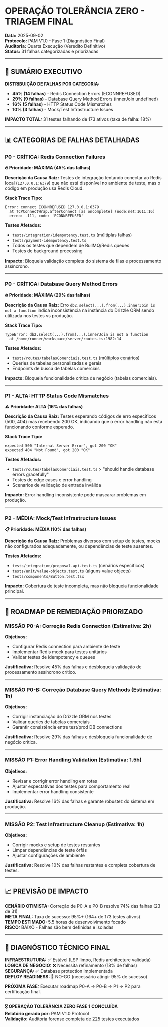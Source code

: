 # OPERAÇÃO TOLERÂNCIA ZERO - TRIAGEM FINAL

**Data:** 2025-09-02  
**Protocolo:** PAM V1.0 - Fase 1 (Diagnóstico Final)  
**Auditoria:** Quarta Execução (Veredito Definitivo)  
**Status:** 31 falhas categorizadas e priorizadas

---

## 🎯 SUMÁRIO EXECUTIVO

**DISTRIBUIÇÃO DE FALHAS POR CATEGORIA:**

- **45% (14 falhas)** - Redis Connection Errors (ECONNREFUSED)
- **29% (9 falhas)** - Database Query Method Errors (innerJoin undefined)
- **16% (5 falhas)** - HTTP Status Code Mismatches
- **10% (3 falhas)** - Mock/Test Infrastructure Issues

**IMPACTO TOTAL:** 31 testes falhando de 173 ativos (taxa de falha: 18%)

---

## 📊 CATEGORIAS DE FALHAS DETALHADAS

### **P0 - CRÍTICA: Redis Connection Failures**

**🔥 Prioridade: MÁXIMA (45% das falhas)**

**Descrição da Causa Raiz:**
Testes de integração tentando conectar ao Redis local (`127.0.0.1:6379`) que não está disponível no ambiente de teste, mas o código em produção usa Redis Cloud.

**Stack Trace Tipo:**

```
Error: connect ECONNREFUSED 127.0.0.1:6379
  at TCPConnectWrap.afterConnect [as oncomplete] (node:net:1611:16)
  errno: -111, code: 'ECONNREFUSED'
```

**Testes Afetados:**

- `tests/integration/idempotency.test.ts` (múltiplas falhas)
- `tests/payment-idempotency.test.ts`
- Todos os testes que dependem de BullMQ/Redis queues
- Testes de background processing

**Impacto:** Bloqueia validação completa do sistema de filas e processamento assíncrono.

---

### **P0 - CRÍTICA: Database Query Method Errors**

**🔥 Prioridade: MÁXIMA (29% das falhas)**

**Descrição da Causa Raiz:**
Erro `db2.select(...).from(...).innerJoin is not a function` indica inconsistência na instância do Drizzle ORM sendo utilizada nos testes vs produção.

**Stack Trace Tipo:**

```
TypeError: db2.select(...).from(...).innerJoin is not a function
  at /home/runner/workspace/server/routes.ts:1982:14
```

**Testes Afetados:**

- `tests/routes/tabelasComerciais.test.ts` (múltiplos cenários)
- Queries de tabelas personalizadas e gerais
- Endpoints de busca de tabelas comerciais

**Impacto:** Bloqueia funcionalidade crítica de negócio (tabelas comerciais).

---

### **P1 - ALTA: HTTP Status Code Mismatches**

**⚠️ Prioridade: ALTA (16% das falhas)**

**Descrição da Causa Raiz:**
Testes esperando códigos de erro específicos (500, 404) mas recebendo 200 OK, indicando que o error handling não está funcionando conforme esperado.

**Stack Trace Tipo:**

```
expected 500 "Internal Server Error", got 200 "OK"
expected 404 "Not Found", got 200 "OK"
```

**Testes Afetados:**

- `tests/routes/tabelasComerciais.test.ts` > "should handle database errors gracefully"
- Testes de edge cases e error handling
- Scenarios de validação de entrada inválida

**Impacto:** Error handling inconsistente pode mascarar problemas em produção.

---

### **P2 - MÉDIA: Mock/Test Infrastructure Issues**

**📋 Prioridade: MÉDIA (10% das falhas)**

**Descrição da Causa Raiz:**
Problemas diversos com setup de testes, mocks não configurados adequadamente, ou dependências de teste ausentes.

**Testes Afetados:**

- `tests/integration/proposal-api.test.ts` (cenários específicos)
- `tests/unit/value-objects.test.ts` (alguns value objects)
- `tests/components/Button.test.tsx`

**Impacto:** Cobertura de teste incompleta, mas não bloqueia funcionalidade principal.

---

## 🚀 ROADMAP DE REMEDIAÇÃO PRIORIZADO

### **MISSÃO P0-A: Correção Redis Connection (Estimativa: 2h)**

**Objetivos:**

- Configurar Redis connection para ambiente de teste
- Implementar Redis mock para testes unitários
- Validar testes de idempotency e queues

**Justificativa:** Resolve 45% das falhas e desbloqueia validação de processamento assíncrono crítico.

---

### **MISSÃO P0-B: Correção Database Query Methods (Estimativa: 1h)**

**Objetivos:**

- Corrigir instanciação do Drizzle ORM nos testes
- Validar queries de tabelas comerciais
- Garantir consistência entre test/prod DB connections

**Justificativa:** Resolve 29% das falhas e desbloqueia funcionalidade de negócio crítica.

---

### **MISSÃO P1: Error Handling Validation (Estimativa: 1.5h)**

**Objetivos:**

- Revisar e corrigir error handling em rotas
- Ajustar expectativas dos testes para comportamento real
- Implementar error handling consistente

**Justificativa:** Resolve 16% das falhas e garante robustez do sistema em produção.

---

### **MISSÃO P2: Test Infrastructure Cleanup (Estimativa: 1h)**

**Objetivos:**

- Corrigir mocks e setup de testes restantes
- Limpar dependências de teste órfãs
- Ajustar configurações de ambiente

**Justificativa:** Resolve 10% das falhas restantes e completa cobertura de testes.

---

## 📈 PREVISÃO DE IMPACTO

**CENÁRIO OTIMISTA:** Correção de P0-A e P0-B resolve 74% das falhas (23 de 31)  
**META FINAL:** Taxa de sucesso: 95%+ (164+ de 173 testes ativos)  
**TEMPO ESTIMADO:** 5.5 horas de desenvolvimento focado  
**RISCO:** BAIXO - Falhas são bem definidas e isoladas

---

## 🔬 DIAGNÓSTICO TÉCNICO FINAL

**INFRAESTRUTURA:** ✅ Estável (LSP limpo, Redis architecture validada)  
**LÓGICA DE NEGÓCIO:** ❌ Necessita refinamento (18% de falhas)  
**SEGURANÇA:** ✅ Database protection implementada  
**DEPLOY READINESS:** 🚨 NO-GO (necessário atingir 95% de sucesso)

**PRÓXIMA FASE:** Executar roadmap P0-A → P0-B → P1 → P2 para certificação final.

---

**🎖️ OPERAÇÃO TOLERÂNCIA ZERO FASE 1 CONCLUÍDA**  
**Relatório gerado por:** PAM V1.0 Protocol  
**Validação:** Auditoria forense completa de 225 testes executados
